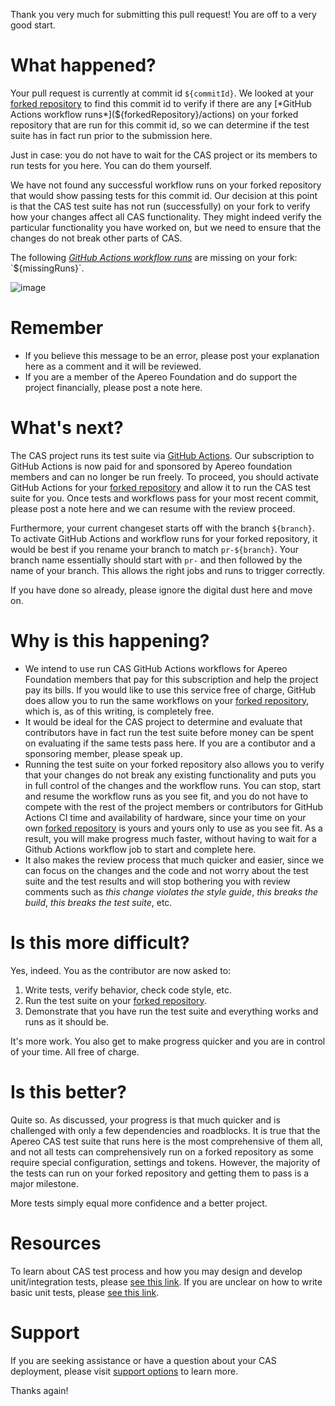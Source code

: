 Thank you very much for submitting this pull request! You are off to a very good start.

# What happened?

Your pull request is currently at commit id `${commitId}`. We looked at your [forked repository](${forkedRepository}) to find this commit id to verify if there are any [*GitHub Actions workflow runs*](${forkedRepository}/actions) on your forked repository that are run for this commit id, so we can determine if the test suite has in fact run prior to the submission here.

Just in case: you do not have to wait for the CAS project or its members to run tests for you here. You can do them yourself.

We have not found any successful workflow runs on your forked repository that would show passing tests for this commit id. Our decision at this point is that the CAS test suite has not run (successfully) on your fork to verify how your changes affect all CAS functionality. They might indeed verify the particular functionality you have worked on, but we need to ensure that the changes do not break other parts of CAS.

The following [*GitHub Actions workflow runs*](${forkedRepository}/actions) are missing on your fork: `${missingRuns}`.

![image](${link})

# Remember

- If you believe this message to be an error, please post your explanation here as a comment and it will be reviewed.
- If you are a member of the Apereo Foundation and do support the project financially, please post a note here.

# What's next?

The CAS project runs its test suite via [GitHub Actions](https://github.com/apereo/cas/actions). Our subscription to GitHub Actions is now paid for and sponsored by Apereo foundation members and can no longer be run freely. To proceed, you should activate GitHub Actions for your [forked repository](${forkedRepository}) and allow it to run the CAS test suite for you. Once tests and workflows pass for your most recent commit, please post a note here and we can resume with the review proceed.
         
Furthermore, your current changeset starts off with the branch `${branch}`. To activate GitHub Actions and workflow runs for your forked repository, it would be best if you rename your branch to match `pr-${branch}`. Your branch name essentially should start with `pr-` and then followed by the name of your branch. This allows the right jobs and runs to trigger correctly.

If you have done so already, please ignore the digital dust here and move on.

# Why is this happening?

- We intend to use run CAS GitHub Actions workflows for Apereo Foundation members that pay for this subscription and help the project pay its bills. If you would like to use this service free of charge, GitHub does allow you to run the same workflows on your [forked repository](${forkedRepository}), which is, as of this writing, is completely free.
- It would be ideal for the CAS project to determine and evaluate that contributors have in fact run the test suite before money can be spent on evaluating if the same tests pass here. If you are a contibutor and a sponsoring member, please speak up.
- Running the test suite on your forked repository also allows you to verify that your changes do not break any existing functionality and puts you in full control of the changes and the workflow runs. You can stop, start and resume the workflow runs as you see fit, and you do not have to compete with the rest of the project members or contributors for GitHub Actions CI time and availability of hardware, since your time on your own [forked repository](${forkedRepository}) is yours and yours only to use as you see fit. As a result, you will make progress much faster, without having to wait for a Github Actions workflow job to start and complete here.
- It also makes the review process that much quicker and easier, since we can focus on the changes and the code and not worry about the test suite and the test results and will stop bothering you with review comments such as *this change violates the style guide*, *this breaks the build*, *this breaks the test suite*, etc. 
       
# Is this more difficult?

Yes, indeed. You as the contributor are now asked to:

1. Write tests, verify behavior, check code style, etc.
2. Run the test suite on your [forked repository](${forkedRepository}).
3. Demonstrate that you have run the test suite and everything works and runs as it should be.
                                                                              
It's more work. You also get to make progress quicker and you are in control of your time. All free of charge.
 
# Is this better?

Quite so. As discussed, your progress is that much quicker and is challenged with only a few dependencies and roadblocks. It is true that the Apereo CAS test suite that runs here is the most comprehensive of them all, and not all tests can comprehensively run on a forked repository as some require special configuration, settings and tokens. However, the majority of the tests can run on your forked repository and getting them to pass is a major milestone.

More tests simply equal more confidence and a better project.

# Resources

To learn about CAS test process and how you may design and develop unit/integration tests, please [see this link](https://apereo.github.io/cas/developer/Test-Process.html). If you are unclear on how to write basic unit tests, please [see this link](https://junit.org/).

# Support

If you are seeking assistance or have a question about your CAS deployment, please visit [support options](https://apereo.github.io/cas/Support.html) to learn more.

Thanks again!
   

